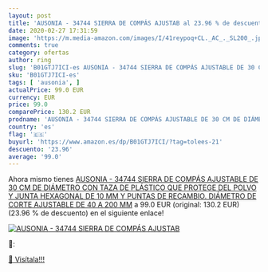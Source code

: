 ```yaml
---
layout: post
title: 'AUSONIA - 34744 SIERRA DE COMPÁS AJUSTAB al 23.96 % de descuento'
date: 2020-02-27 17:31:59
image: 'https://m.media-amazon.com/images/I/41reypoq+CL._AC_._SL200_.jpg'
comments: true
category: ofertas
author: ring
slug: 'B01GTJ7ICI-es AUSONIA - 34744 SIERRA DE COMPÁS AJUSTABLE DE 30 CM DE...'
sku: 'B01GTJ7ICI-es'
tags: [ 'ausonia', ]
actualPrice: 99.0 EUR
currency: EUR
price: 99.0
comparePrice: 130.2 EUR
prodname: 'AUSONIA - 34744 SIERRA DE COMPÁS AJUSTABLE DE 30 CM DE DIÁMETRO CON TAZA DE PLÁSTICO QUE PROTEGE DEL POLVO Y JUNTA HEXAGONAL DE 10 MM Y PUNTAS DE RECAMBIO. DIÁMETRO DE CORTE AJUSTABLE DE 40 A 200 MM'
country: 'es'
flag: '🇪🇸'
buyurl: 'https://www.amazon.es/dp/B01GTJ7ICI/?tag=tolees-21'
descuento: '23.96'
average: '99.0'
---
```


Ahora mismo tienes [AUSONIA - 34744 SIERRA DE COMPÁS AJUSTABLE DE 30 CM DE DIÁMETRO CON TAZA DE PLÁSTICO QUE PROTEGE DEL POLVO Y JUNTA HEXAGONAL DE 10 MM Y PUNTAS DE RECAMBIO. DIÁMETRO DE CORTE AJUSTABLE DE 40 A 200 MM](https://www.amazon.es/dp/B01GTJ7ICI/?tag=tolees-21) a 99.0 EUR (original: 130.2 EUR) (23.96 %  de descuento) en el siguiente enlace!

[![AUSONIA - 34744 SIERRA DE COMPÁS AJUSTAB](https://m.media-amazon.com/images/I/41reypoq+CL._AC_._SL200_.jpg)](https://www.amazon.es/dp/B01GTJ7ICI/?tag=tolees-21)

🔎:


[🛒 Visítala!!!](https://www.amazon.es/dp/B01GTJ7ICI/?tag=tolees-21)

